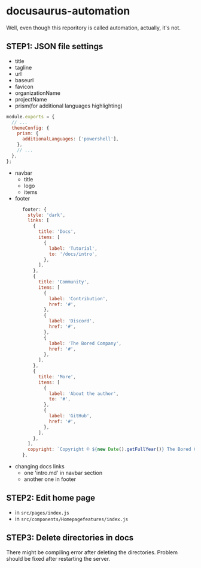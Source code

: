 # docusaurus-automation

Well, even though this reporitory is called automation, actually, it's not.

## STEP1: JSON file settings
- title
- tagline
- url
- baseurl
- favicon
- organizationName
- projectName
- prism(for additional languages highlighting)
```js
module.exports = {
  // ...
  themeConfig: {
    prism: {
      additionalLanguages: ['powershell'],
    },
    // ...
  },
};
```
- navbar
  - title
  - logo
  - items
- footer
```js
      footer: {
        style: 'dark',
        links: [
          {
            title: 'Docs',
            items: [
              {
                label: 'Tutorial',
                to: '/docs/intro',
              },
            ],
          },
          {
            title: 'Community',
            items: [
              {
                label: 'Contribution',
                href: '#',
              },
              {
                label: 'Discord',
                href: '#',
              },
              {
                label: 'The Bored Company',
                href: '#',
              },
            ],
          },
          {
            title: 'More',
            items: [
              {
                label: 'About the author',
                to: '#',
              },
              {
                label: 'GitHub',
                href: '#',
              },
            ],
          },
        ],
        copyright: `Copyright © ${new Date().getFullYear()} The Bored Company, Built with Docusaurus.`,
      },
```
- changing docs links
  - one 'intro.md' in navbar section
  - another one in footer

## STEP2: Edit home page
- in `src/pages/index.js`
- in `src/components/Homepagefeatures/index.js`
## STEP3: Delete directories in docs
There might be compiling error after deleting the directories. Problem should be fixed after restarting the server.
